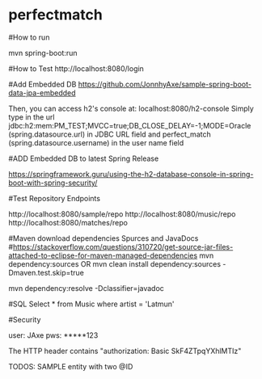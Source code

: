 # perfectmatch

#How to run

mvn spring-boot:run

#How to Test
http://localhost:8080/login

#Add Embedded DB
https://github.com/JonnhyAxe/sample-spring-boot-data-jpa-embedded

Then, you can access h2's console at: localhost:8080/h2-console Simply type in the url jdbc:h2:mem:PM_TEST;MVCC=true;DB_CLOSE_DELAY=-1;MODE=Oracle (spring.datasource.url)  in JDBC URL field and perfect_match (spring.datasource.username) in the user name field

#ADD Embedded DB to latest Spring Release

https://springframework.guru/using-the-h2-database-console-in-spring-boot-with-spring-security/

#Test Repository Endpoints

http://localhost:8080/sample/repo
http://localhost:8080/music/repo
http://localhost:8080/matches/repo


#Maven download dependencies Spurces and JavaDocs 
#https://stackoverflow.com/questions/310720/get-source-jar-files-attached-to-eclipse-for-maven-managed-dependencies
mvn dependency:sources
OR 
mvn clean install dependency:sources -Dmaven.test.skip=true

mvn dependency:resolve -Dclassifier=javadoc


#SQL 
Select * from Music where artist = 'Latmun'

#Security 

user: JAxe
pws: *****123

The HTTP header contains "authorization: Basic SkF4ZTpqYXhlMTIz"

TODOS:
SAMPLE entity with two @ID